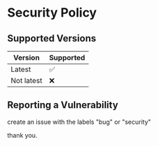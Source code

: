 # Security Policy

## Supported Versions

| Version | Supported          |
| ------- | ------------------ |
|   Latest   | :white_check_mark: |
| Not latest   | :x:                |

## Reporting a Vulnerability

create an issue with the labels "bug" or "security"

thank you.
